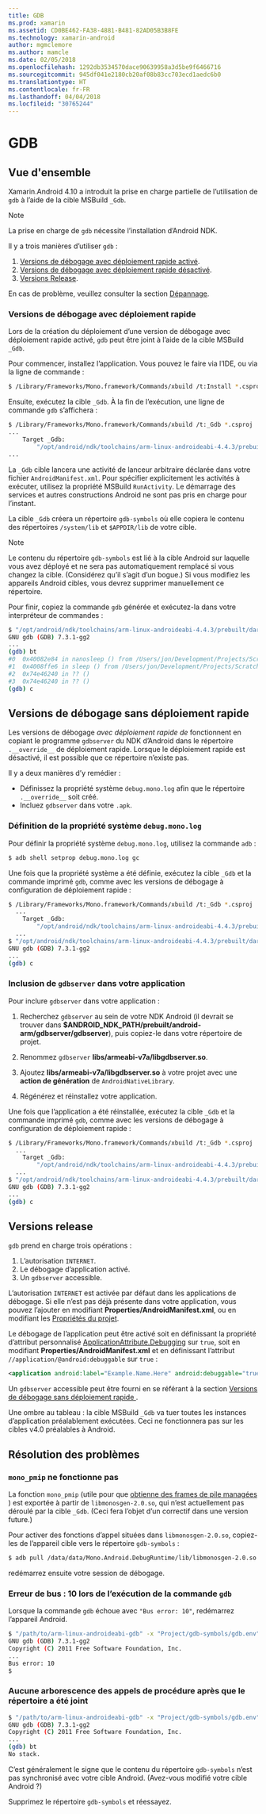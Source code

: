 ```yaml
---
title: GDB
ms.prod: xamarin
ms.assetid: CD0BE462-FA38-4881-B481-82AD05B3B8FE
ms.technology: xamarin-android
author: mgmclemore
ms.author: mamcle
ms.date: 02/05/2018
ms.openlocfilehash: 1292db3534570dace90639958a3d5be9f6466716
ms.sourcegitcommit: 945df041e2180cb20af08b83cc703ecd1aedc6b0
ms.translationtype: HT
ms.contentlocale: fr-FR
ms.lasthandoff: 04/04/2018
ms.locfileid: "30765244"
---
```

# <a name="gdb"></a>GDB

## <a name="overview"></a>Vue d'ensemble

Xamarin.Android 4.10 a introduit la prise en charge partielle de l’utilisation de `gdb` à l’aide de la cible MSBuild `_Gdb`. 

> [!NOTE]
> La prise en charge de `gdb` nécessite l’installation d’Android NDK.

Il y a trois manières d’utiliser `gdb` :

1.  [Versions de débogage avec déploiement rapide activé](#Debug_Builds_with_Fast_Deployment).
1.  [Versions de débogage avec déploiement rapide désactivé](#Debug_Builds_without_Fast_Deployment).
1.  [Versions Release](#Release_Builds).


En cas de problème, veuillez consulter la section [Dépannage](#Troubleshooting).

<a name="Debug_Builds_with_Fast_Deployment" />

### <a name="debug-builds-with-fast-deployment"></a>Versions de débogage avec déploiement rapide

Lors de la création du déploiement d’une version de débogage avec déploiement rapide activé, `gdb` peut être joint à l’aide de la cible MSBuild `_Gdb`.

Pour commencer, installez l’application. Vous pouvez le faire via l’IDE, ou via la ligne de commande :

```bash
$ /Library/Frameworks/Mono.framework/Commands/xbuild /t:Install *.csproj
```

Ensuite, exécutez la cible `_Gdb`. À la fin de l’exécution, une ligne de commande `gdb` s’affichera :

```bash
$ /Library/Frameworks/Mono.framework/Commands/xbuild /t:_Gdb *.csproj
...
    Target _Gdb:
        "/opt/android/ndk/toolchains/arm-linux-androideabi-4.4.3/prebuilt/darwin-x86/bin/arm-linux-androideabi-gdb" -x "/Users/jon/Development/Projects/Scratch.HelloXamarin20//gdb-symbols/gdb.env"
...
```

La `_Gdb` cible lancera une activité de lanceur arbitraire déclarée dans votre fichier `AndroidManifest.xml`. Pour spécifier explicitement les activités à exécuter, utilisez la propriété MSBuild `RunActivity`. Le démarrage des services et autres constructions Android ne sont pas pris en charge pour l’instant.

La cible `_Gdb` créera un répertoire `gdb-symbols` où elle copiera le contenu des répertoires `/system/lib` et `$APPDIR/lib` de votre cible.


> [!NOTE]
> Le contenu du répertoire `gdb-symbols` est lié à la cible Android sur laquelle vous avez déployé et ne sera pas automatiquement remplacé si vous changez la cible. (Considérez qu’il s’agit d’un bogue.) Si vous modifiez les appareils Android cibles, vous devrez supprimer manuellement ce répertoire.

Pour finir, copiez la commande `gdb` générée et exécutez-la dans votre interpréteur de commandes :

```bash
$ "/opt/android/ndk/toolchains/arm-linux-androideabi-4.4.3/prebuilt/darwin-x86/bin/arm-linux-androideabi-gdb" -x "/Users/jon/Development/Projects/Scratch.HelloXamarin20//gdb-symbols/gdb.env"
GNU gdb (GDB) 7.3.1-gg2
...
(gdb) bt
#0  0x40082e84 in nanosleep () from /Users/jon/Development/Projects/Scratch.HelloXamarin20/gdb-symbols/libc.so
#1  0x4008ffe6 in sleep () from /Users/jon/Development/Projects/Scratch.HelloXamarin20/gdb-symbols/libc.so
#2  0x74e46240 in ?? ()
#3  0x74e46240 in ?? ()
(gdb) c
```

<a name="Debug_Builds_without_Fast_Deployment" />

## <a name="debug-builds-without-fast-deployment"></a>Versions de débogage sans déploiement rapide

Les versions de débogage *avec déploiement rapide de* fonctionnent en copiant le programme `gdbserver` du NDK d’Android dans le répertoire `.__override__` de déploiement rapide. Lorsque le déploiement rapide est désactivé, il est possible que ce répertoire n’existe pas.

Il y a deux manières d’y remédier :

-   Définissez la propriété système `debug.mono.log` afin que le répertoire `.__override__` soit créé.
-   Incluez `gdbserver` dans votre `.apk`.

### <a name="setting-the-debugmonolog-system-property"></a>Définition de la propriété système `debug.mono.log`

Pour définir la propriété système `debug.mono.log`, utilisez la commande `adb` :

```bash
$ adb shell setprop debug.mono.log gc
```

Une fois que la propriété système a été définie, exécutez la cible `_Gdb` et la commande imprimé `gdb`, comme avec les versions de débogage à configuration de déploiement rapide :

```bash
$ /Library/Frameworks/Mono.framework/Commands/xbuild /t:_Gdb *.csproj
  ...
    Target _Gdb:
        "/opt/android/ndk/toolchains/arm-linux-androideabi-4.4.3/prebuilt/darwin-x86/bin/arm-linux-androideabi-gdb" -x "/Users/jon/Development/Projects/Scratch.HelloXamarin20//gdb-symbols/gdb.env"
  ...
$ "/opt/android/ndk/toolchains/arm-linux-androideabi-4.4.3/prebuilt/darwin-x86/bin/arm-linux-androideabi-gdb" -x "/Users/jon/Development/Projects/Scratch.HelloXamarin20//gdb-symbols/gdb.env"
GNU gdb (GDB) 7.3.1-gg2
...
(gdb) c
```


### <a name="including-gdbserver-in-your-app"></a>Inclusion de `gdbserver` dans votre application

Pour inclure `gdbserver` dans votre application :

1. Recherchez `gdbserver` au sein de votre NDK Android (il devrait se trouver dans **$ANDROID\_NDK\_PATH/prebuilt/android-arm/gdbserver/gdbserver**), puis copiez-le dans votre répertoire de projet.

2. Renommez `gdbserver` **libs/armeabi-v7a/libgdbserver.so**.

3. Ajoutez **libs/armeabi-v7a/libgdbserver.so** à votre projet avec une **action de génération** de `AndroidNativeLibrary`.

4. Régénérez et réinstallez votre application.

Une fois que l’application a été réinstallée, exécutez la cible `_Gdb` et la commande imprimé `gdb`, comme avec les versions de débogage à configuration de déploiement rapide :

```bash
$ /Library/Frameworks/Mono.framework/Commands/xbuild /t:_Gdb *.csproj
  ...
    Target _Gdb:
        "/opt/android/ndk/toolchains/arm-linux-androideabi-4.4.3/prebuilt/darwin-x86/bin/arm-linux-androideabi-gdb" -x "/Users/jon/Development/Projects/Scratch.HelloXamarin20//gdb-symbols/gdb.env"
  ...
$ "/opt/android/ndk/toolchains/arm-linux-androideabi-4.4.3/prebuilt/darwin-x86/bin/arm-linux-androideabi-gdb" -x "/Users/jon/Development/Projects/Scratch.HelloXamarin20//gdb-symbols/gdb.env"
GNU gdb (GDB) 7.3.1-gg2
...
(gdb) c
```

<a name="Release_Builds" />

## <a name="release-builds"></a>Versions release

`gdb` prend en charge trois opérations :

1.  L’autorisation `INTERNET`.
2.  Le débogage d’application activé.
3.  Un `gdbserver` accessible.

L’autorisation `INTERNET` est activée par défaut dans les applications de débogage. Si elle n’est pas déjà présente dans votre application, vous pouvez l’ajouter en modifiant **Properties/AndroidManifest.xml**, ou en modifiant les [Propriétés du projet](https://developer.xamarin.com/recipes/android/general/projects/add_permissions_to_android_manifest/).

Le débogage de l’application peut être activé soit en définissant la propriété d’attribut personnalisé [ApplicationAttribute.Debugging](https://developer.xamarin.com/api/property/Android.App.ApplicationAttribute.Debuggable/) sur `true`, soit en modifiant **Properties/AndroidManifest.xml** et en définissant l’attribut `//application/@android:debuggable` sur `true` :

```xml
<application android:label="Example.Name.Here" android:debuggable="true">
```

Un `gdbserver` accessible peut être fourni en se référant à la section [Versions de débogage sans déploiement rapide ](#Debug_Builds_without_Fast_Deployment).

Une ombre au tableau : la cible MSBuild `_Gdb` va tuer toutes les instances d’application préalablement exécutées. Ceci ne fonctionnera pas sur les cibles v4.0 préalables à Android.

<a name="Troubleshooting" />

## <a name="troubleshooting"></a>Résolution des problèmes

### <a name="monopmip-doesnt-work"></a>`mono_pmip` ne fonctionne pas

La fonction `mono_pmip` (utile pour que [obtienne des frames de pile managées ](http://www.mono-project.com/docs/debug+profile/debug/#debugging-with-gdb)) est exportée à partir de `libmonosgen-2.0.so`, qui n’est actuellement pas déroulé par la cible `_Gdb`. (Ceci fera l’objet d’un correctif dans une version future.)

Pour activer des fonctions d’appel situées dans `libmonosgen-2.0.so`, copiez-les de l’appareil cible vers le répertoire `gdb-symbols` :

```bash
$ adb pull /data/data/Mono.Android.DebugRuntime/lib/libmonosgen-2.0.so Project/gdb-symbols
```

redémarrez ensuite votre session de débogage.

### <a name="bus-error-10-when-running-the-gdb-command"></a>Erreur de bus : 10 lors de l’exécution de la commande `gdb`

Lorsque la commande `gdb` échoue avec `"Bus error: 10"`, redémarrez l’appareil Android.

```bash
$ "/path/to/arm-linux-androideabi-gdb" -x "Project/gdb-symbols/gdb.env"
GNU gdb (GDB) 7.3.1-gg2
Copyright (C) 2011 Free Software Foundation, Inc.
...
Bus error: 10
$
```

### <a name="no-stack-trace-after-attach"></a>Aucune arborescence des appels de procédure après que le répertoire a été joint

```bash
$ "/path/to/arm-linux-androideabi-gdb" -x "Project/gdb-symbols/gdb.env"
GNU gdb (GDB) 7.3.1-gg2
Copyright (C) 2011 Free Software Foundation, Inc.
...
(gdb) bt
No stack.
```

C’est généralement le signe que le contenu du répertoire `gdb-symbols` n’est pas synchronisé avec votre cible Android. (Avez-vous modifié votre cible Android ?)

Supprimez le répertoire `gdb-symbols` et réessayez.
